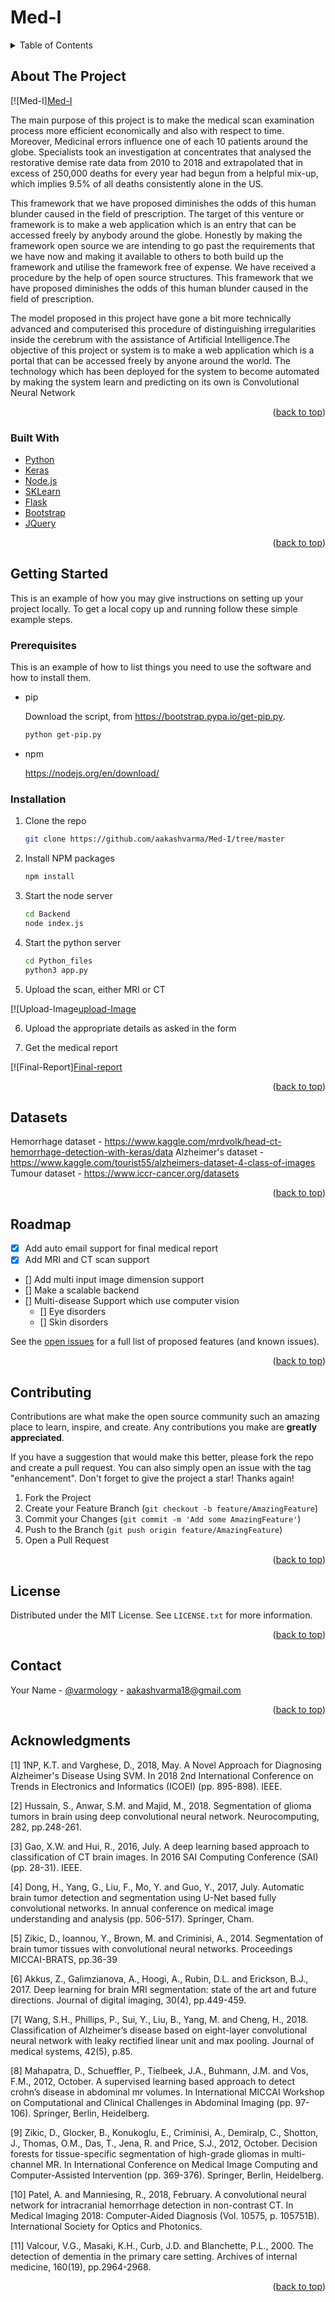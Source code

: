 # Med-I

<div id="top"></div>
<!--
*** Thanks for checking out Med-I. Med-I stands for medical Eye. 
*** If you have a suggestion that would make this better, 
*** please fork the repo and create a pull request
*** or simply open an issue with the tag "enhancement".
*** Don't forget to give the project a star!
*** Thanks again! Now go create something AMAZING! :D
-->


<!-- TABLE OF CONTENTS -->
<details>
  <summary>Table of Contents</summary>
  <ol>
    <li>
      <a href="#about-the-project">About The Project</a>
      <ul>
        <li><a href="#built-with">Built With</a></li>
      </ul>
    </li>
    <li>
      <a href="#getting-started">Getting Started</a>
      <ul>
        <li><a href="#prerequisites">Prerequisites</a></li>
        <li><a href="#installation">Installation</a></li>
      </ul>
    </li>
    <li><a href="#usage">Usage</a></li>
    <li><a href="#roadmap">Roadmap</a></li>
    <li><a href="#contributing">Contributing</a></li>
    <li><a href="#license">License</a></li>
    <li><a href="#contact">Contact</a></li>
    <li><a href="#acknowledgments">Acknowledgments</a></li>
  </ol>
</details>



<!-- ABOUT THE PROJECT -->
## About The Project

[![Med-I][Med-I](https://i.imgur.com/QdUs5UC.png)


The main purpose of this project is to make the medical scan examination process more efficient economically and also with respect to time. Moreover, Medicinal errors influence one of each 10 patients around the globe. Specialists took an investigation at concentrates that analysed the restorative demise rate data from 2010 to 2018 and extrapolated that in excess of 250,000 deaths for every year had begun from a helpful mix-up, which implies 9.5% of all deaths consistently alone in the US. 

This framework that we have proposed diminishes the odds of this human blunder caused in the field of prescription. The target of this venture or framework is to make a web application which is an entry that can be accessed freely by anybody around the globe. Honestly by making the framework open source we are intending to go past the requirements that we have now and making it available to others to both build up the framework and utilise the framework free of expense. We have received a procedure by the help of open source structures. This framework that we have proposed diminishes the odds of this human blunder caused in the field of prescription. 

The model proposed in this project have gone a bit more technically advanced and computerised this procedure of distinguishing irregularities inside the cerebrum with the assistance of Artificial Intelligence.The objective of this project or system is to make a web application which is a portal that can be accessed freely by anyone around the world. The technology which has been deployed for the system to become automated by making the system learn and predicting on its own is Convolutional Neural Network

<p align="right">(<a href="#top">back to top</a>)</p>



### Built With

* [Python](https://www.python.org/)
* [Keras](https://keras.io/)
* [Node.js](https://nodejs.org/en/)
* [SKLearn](https://scikit-learn.org/stable/)
* [Flask](https://flask.palletsprojects.com/en/2.0.x/)
* [Bootstrap](https://getbootstrap.com)
* [JQuery](https://jquery.com)

<p align="right">(<a href="#top">back to top</a>)</p>



<!-- GETTING STARTED -->
## Getting Started

This is an example of how you may give instructions on setting up your project locally.
To get a local copy up and running follow these simple example steps.

### Prerequisites

This is an example of how to list things you need to use the software and how to install them.
* pip

  Download the script, from https://bootstrap.pypa.io/get-pip.py.
  ```sh
  python get-pip.py
  ```
* npm

  https://nodejs.org/en/download/

### Installation

1. Clone the repo

   ```sh
   git clone https://github.com/aakashvarma/Med-I/tree/master
   ```
2. Install NPM packages

   ```sh
   npm install
   ```
3. Start the node server

   ```sh
   cd Backend
   node index.js
   ```
4. Start the python server

   ```sh
   cd Python_files
   python3 app.py
   ```
5. Upload the scan, either MRI or CT

[![Upload-Image[upload-Image](https://i.imgur.com/7DOXtzT.png)

6. Upload the appropriate details as asked in the form

7. Get the medical report

[![Final-Report][Final-report](https://i.imgur.com/41KsUR9.png)

<p align="right">(<a href="#top">back to top</a>)</p>



<!-- USAGE EXAMPLES -->
## Datasets
Hemorrhage dataset - https://www.kaggle.com/mrdvolk/head-ct-hemorrhage-detection-with-keras/data
Alzheimer's dataset - https://www.kaggle.com/tourist55/alzheimers-dataset-4-class-of-images
Tumour dataset - https://www.iccr-cancer.org/datasets


<p align="right">(<a href="#top">back to top</a>)</p>



<!-- ROADMAP -->
## Roadmap

- [x] Add auto email support for final medical report
- [x] Add MRI and CT scan support
- [] Add multi input image dimension support
- [] Make a scalable backend
- [] Multi-disease Support which use computer vision
    - [] Eye disorders
    - [] Skin disorders

See the [open issues](https://github.com/othneildrew/Best-README-Template/issues) for a full list of proposed features (and known issues).

<p align="right">(<a href="#top">back to top</a>)</p>



<!-- CONTRIBUTING -->
## Contributing

Contributions are what make the open source community such an amazing place to learn, inspire, and create. Any contributions you make are **greatly appreciated**.

If you have a suggestion that would make this better, please fork the repo and create a pull request. You can also simply open an issue with the tag "enhancement".
Don't forget to give the project a star! Thanks again!

1. Fork the Project
2. Create your Feature Branch (`git checkout -b feature/AmazingFeature`)
3. Commit your Changes (`git commit -m 'Add some AmazingFeature'`)
4. Push to the Branch (`git push origin feature/AmazingFeature`)
5. Open a Pull Request

<p align="right">(<a href="#top">back to top</a>)</p>



<!-- LICENSE -->
## License

Distributed under the MIT License. See `LICENSE.txt` for more information.

<p align="right">(<a href="#top">back to top</a>)</p>



<!-- CONTACT -->
## Contact

Your Name - [@varmology](https://twitter.com/varmology) - aakashvarma18@gmail.com

<p align="right">(<a href="#top">back to top</a>)</p>



<!-- ACKNOWLEDGMENTS -->
## Acknowledgments


[1]	1NP, K.T. and Varghese, D., 2018, May. A Novel Approach for Diagnosing Alzheimer's Disease Using SVM. In 2018 2nd International Conference on Trends in Electronics and Informatics (ICOEI) (pp. 895-898). IEEE.

[2]	Hussain, S., Anwar, S.M. and Majid, M., 2018. Segmentation of glioma tumors in brain using deep convolutional neural network. Neurocomputing, 282, pp.248-261.

[3]	Gao, X.W. and Hui, R., 2016, July. A deep learning based approach to classification of CT brain images. In 2016 SAI Computing Conference (SAI) (pp. 28-31). IEEE.

[4]	Dong, H., Yang, G., Liu, F., Mo, Y. and Guo, Y., 2017, July. Automatic brain tumor detection and segmentation using U-Net based fully convolutional networks. In annual conference on medical image understanding and analysis (pp. 506-517). Springer, Cham.

[5]	Zikic, D., Ioannou, Y., Brown, M. and Criminisi, A., 2014. Segmentation of brain tumor tissues with convolutional neural networks. Proceedings MICCAI-BRATS, pp.36-39

[6]	Akkus, Z., Galimzianova, A., Hoogi, A., Rubin, D.L. and Erickson, B.J., 2017. Deep learning for brain MRI segmentation: state of the art and future directions. Journal of digital imaging, 30(4), pp.449-459.

[7[	Wang, S.H., Phillips, P., Sui, Y., Liu, B., Yang, M. and Cheng, H., 2018. Classification of Alzheimer’s disease based on eight-layer convolutional neural network with leaky rectified linear unit and max pooling. Journal of medical systems, 42(5), p.85.

[8]	Mahapatra, D., Schueffler, P., Tielbeek, J.A., Buhmann, J.M. and Vos, F.M., 2012, October. A supervised learning based approach to detect crohn’s disease in abdominal mr volumes. In International MICCAI Workshop on Computational and Clinical Challenges in Abdominal Imaging (pp. 97-106). Springer, Berlin, Heidelberg.

[9]	Zikic, D., Glocker, B., Konukoglu, E., Criminisi, A., Demiralp, C., Shotton, J., Thomas, O.M., Das, T., Jena, R. and Price, S.J., 2012, October. Decision forests for tissue-specific segmentation of high-grade gliomas in multi-channel MR. In International Conference on Medical Image Computing and Computer-Assisted Intervention (pp. 369-376). Springer, Berlin, Heidelberg.

[10]	Patel, A. and Manniesing, R., 2018, February. A convolutional neural network for intracranial hemorrhage detection in non-contrast CT. In Medical Imaging 2018: Computer-Aided Diagnosis (Vol. 10575, p. 105751B). International Society for Optics and Photonics.

[11]	Valcour, V.G., Masaki, K.H., Curb, J.D. and Blanchette, P.L., 2000. The  detection of dementia in the primary care setting. Archives of internal medicine, 160(19), pp.2964-2968.

<p align="right">(<a href="#top">back to top</a>)</p>



